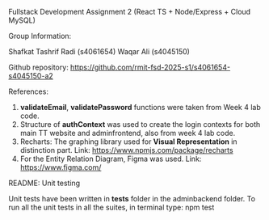 Fullstack Development Assignment 2 (React TS + Node/Express + Cloud MySQL)

Group Information:

Shafkat Tashrif Radi (s4061654)
Waqar Ali (s4045150)

Github repository: https://github.com/rmit-fsd-2025-s1/s4061654-s4045150-a2

References:

1. **validateEmail**, **validatePassword** functions were taken from Week 4 lab code.
2. Structure of **authContext** was used to create the login contexts for both main TT website and adminfrontend, also from week 4 lab code.
3. Recharts: The graphing library used for **Visual Representation** in distinction part.
   Link: https://www.npmjs.com/package/recharts
4. For the Entity Relation Diagram, Figma was used.
   Link: https://www.figma.com/

README: Unit testing

Unit tests have been written in **tests** folder in the adminbackend folder. To run all the unit tests in all the suites, in terminal type: npm test
